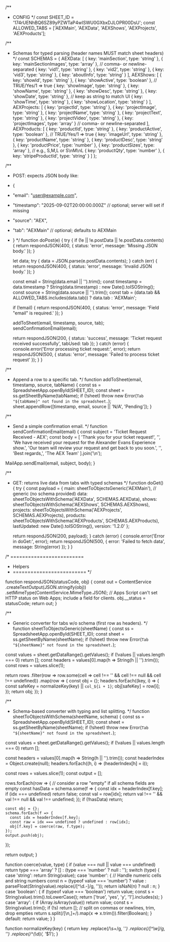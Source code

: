 /**
 * CONFIG
 */
const SHEET_ID = '174rUENhBQ6SZ89yPZWTaP4wISWU0GXbxDJLOPR00DsU';
const ALLOWED_TABS = ['AEXMain', 'AEXData', 'AEXShows', 'AEXProjects', 'AEXProducts'];

/**
 * Schemas for typed parsing (header names MUST match sheet headers)
 */
const SCHEMAS = {
  AEXData: [
    { key: 'mainSection', type: 'string' },
    { key: 'mainSectionImages', type: 'array' }, // comma- or newline-separated
    { key: 'vid1', type: 'string' },
    { key: 'vid2', type: 'string' },
    { key: 'vid3', type: 'string' },
    { key: 'aboutInfo', type: 'string' }
  ],
  AEXShows: [
    { key: 'showId', type: 'string' },
    { key: 'showActive', type: 'boolean' },      // TRUE/Yes/1 => true
    { key: 'showImage', type: 'string' },
    { key: 'showName', type: 'string' },
    { key: 'showDesc', type: 'string' },
    { key: 'showDate', type: 'string' },         // keep as string to match UI
    { key: 'showTime', type: 'string' },
    { key: 'showLocation', type: 'string' }
  ],
  AEXProjects: [
    { key: 'projectId', type: 'string' },
    { key: 'projectImage', type: 'string' },
    { key: 'projectName', type: 'string' },
    { key: 'projectText', type: 'string' },
    { key: 'projectVideo', type: 'string' },
    { key: 'projectImages', type: 'array' }      // comma- or newline-separated
  ],
  AEXProducts: [
    { key: 'productId', type: 'string' },
    { key: 'productActive', type: 'boolean' },   // TRUE/Yes/1 => true
    { key: 'imageUrl', type: 'string' },
    { key: 'productName', type: 'string' },
    { key: 'productDesc', type: 'string' },
    { key: 'productPrice', type: 'number' },
    { key: 'productSizes', type: 'array' },      // e.g., S,M,L or S\nM\nL
    { key: 'productQty', type: 'number' },
    { key: 'stripeProductId', type: 'string' }
  ]
};

/**
 * POST: expects JSON body like:
 * {
 *   "email": "user@example.com",
 *   "timestamp": "2025-09-02T20:00:00.000Z" // optional; server will set if missing
 *   "source": "AEX",
 *   "tab": "AEXMain" // optional; defaults to AEXMain
 * }
 */
function doPost(e) {
  try {
    if (!e || !e.postData || !e.postData.contents) {
      return respondJSON(400, { status: 'error', message: 'Missing JSON body.' });
    }

    let data;
    try {
      data = JSON.parse(e.postData.contents);
    } catch (err) {
      return respondJSON(400, { status: 'error', message: 'Invalid JSON body.' });
    }

    const email = String(data.email || '').trim();
    const timestamp = data.timestamp ? String(data.timestamp) : new Date().toISOString();
    const source = String(data.source || '').trim();
    const tab = (data.tab && ALLOWED_TABS.includes(data.tab)) ? data.tab : 'AEXMain';

    if (!email) {
      return respondJSON(400, { status: 'error', message: 'Field "email" is required.' });
    }

    addToSheet(email, timestamp, source, tab);
    sendConfirmationEmail(email);

    return respondJSON(200, {
      status: 'success',
      message: 'Ticket request received successfully',
      tabUsed: tab
    });
  } catch (error) {
    console.error('Error processing ticket request:', error);
    return respondJSON(500, { status: 'error', message: 'Failed to process ticket request' });
  }
}

/**
 * Append a row to a specific tab.
 */
function addToSheet(email, timestamp, source, tabName) {
  const ss = SpreadsheetApp.openById(SHEET_ID);
  const sheet = ss.getSheetByName(tabName);
  if (!sheet) throw new Error(`Tab "${tabName}" not found in the spreadsheet.`);
  sheet.appendRow([timestamp, email, source || 'N/A', 'Pending']);
}

/**
 * Send a simple confirmation email.
 */
function sendConfirmationEmail(email) {
  const subject = 'Ticket Request Received - AEX';
  const body = [
    'Thank you for your ticket request!',
    '',
    'We have received your request for the Alexander Evans Experience show.',
    'Our team will review your request and get back to you soon.',
    '',
    'Best regards,',
    'The AEX Team'
  ].join('\n');

  MailApp.sendEmail(email, subject, body);
}

/**
 * GET: returns live data from tabs with typed schemas
 */
function doGet() {
  try {
    const payload = {
      main: sheetToObjectsGeneric('AEXMain'),                // generic (no schema provided)
      data: sheetToObjectsWithSchema('AEXData', SCHEMAS.AEXData),
      shows: sheetToObjectsWithSchema('AEXShows', SCHEMAS.AEXShows),
      projects: sheetToObjectsWithSchema('AEXProjects', SCHEMAS.AEXProjects),
      products: sheetToObjectsWithSchema('AEXProducts', SCHEMAS.AEXProducts),
      lastUpdated: new Date().toISOString(),
      version: '1.2.0'
    };

    return respondJSON(200, payload);
  } catch (error) {
    console.error('Error in doGet:', error);
    return respondJSON(500, { error: 'Failed to fetch data', message: String(error) });
  }
}

/* =========================
 * Helpers
 * ========================= */

function respondJSON(statusCode, obj) {
  const out = ContentService
    .createTextOutput(JSON.stringify(obj))
    .setMimeType(ContentService.MimeType.JSON);
  // Apps Script can't set HTTP status on Web Apps; include a field for clients.
  obj.__status = statusCode;
  return out;
}

/**
 * Generic converter for tabs w/o schema (first row as headers).
 */
function sheetToObjectsGeneric(sheetName) {
  const ss = SpreadsheetApp.openById(SHEET_ID);
  const sheet = ss.getSheetByName(sheetName);
  if (!sheet) throw new Error(`Tab "${sheetName}" not found in the spreadsheet.`);

  const values = sheet.getDataRange().getValues();
  if (!values || values.length === 0) return [];
  const headers = values[0].map(h => String(h || '').trim());
  const rows = values.slice(1);

  return rows
    .filter(row => row.some(cell => cell !== '' && cell !== null && cell !== undefined))
    .map(row => {
      const obj = {};
      headers.forEach((key, i) => {
        const safeKey = normalizeKey(key) || `col_${i + 1}`;
        obj[safeKey] = row[i];
      });
      return obj;
    });
}

/**
 * Schema-based converter with typing and list splitting.
 */
function sheetToObjectsWithSchema(sheetName, schema) {
  const ss = SpreadsheetApp.openById(SHEET_ID);
  const sheet = ss.getSheetByName(sheetName);
  if (!sheet) throw new Error(`Tab "${sheetName}" not found in the spreadsheet.`);

  const values = sheet.getDataRange().getValues();
  if (!values || values.length === 0) return [];

  const headers = values[0].map(h => String(h || '').trim());
  const headerIndex = Object.create(null);
  headers.forEach((h, i) => (headerIndex[h] = i));

  const rows = values.slice(1);
  const output = [];

  rows.forEach(row => {
    // consider a row "empty" if all schema fields are empty
    const hasData = schema.some(f => {
      const idx = headerIndex[f.key];
      if (idx === undefined) return false;
      const val = row[idx];
      return val !== '' && val !== null && val !== undefined;
    });
    if (!hasData) return;

    const obj = {};
    schema.forEach(f => {
      const idx = headerIndex[f.key];
      const raw = idx === undefined ? undefined : row[idx];
      obj[f.key] = coerce(raw, f.type);
    });
    output.push(obj);
  });

  return output;
}

function coerce(value, type) {
  if (value === null || value === undefined) return type === 'array' ? [] : (type === 'number' ? null : '');
  switch (type) {
    case 'string':
      return String(value);
    case 'number': {
      // Handle numeric cells and string numbers
      const n = (typeof value === 'number') ? value : parseFloat(String(value).replace(/[^\d.-]/g, ''));
      return isNaN(n) ? null : n;
    }
    case 'boolean': {
      if (typeof value === 'boolean') return value;
      const s = String(value).trim().toLowerCase();
      return ['true', 'yes', 'y', '1'].includes(s);
    }
    case 'array': {
      if (Array.isArray(value)) return value;
      const s = String(value).trim();
      if (!s) return [];
      // split on commas or newlines, trim, drop empties
      return s.split(/[\n,]+/).map(x => x.trim()).filter(Boolean);
    }
    default:
      return value;
  }
}

function normalizeKey(key) {
  return key
    .replace(/\s+/g, '_')
    .replace(/[^\w]/g, '')
    .replace(/^(\d)/, '_$1');
}
